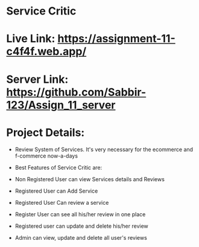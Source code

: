# Service Critic
# Live Link: https://assignment-11-c4f4f.web.app/
# Server Link: https://github.com/Sabbir-123/Assign_11_server
# Project Details:

* Review System of Services. It's very necessary for the ecommerce and f-commerce now-a-days 

* Best Features of Service Critic are:
* Non Registered User can view Services details and Reviews 
* Registered User can Add Service
* Registered User Can review a service 
* Register User can see all his/her review in one place
* Registered user can update and delete his/her review
* Admin can view, update and delete all user's reviews 


 
